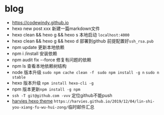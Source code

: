 # blog 
* https://codewindy.github.io
* hexo new post xxx 新建一篇markdown文件
* hexo clean && hexo g && hexo s  本地启动 `localhost:4000`
* hexo clean && hexo g && hexo d  部署到github 前提配置好`ssh_rsa.pub`
* npm update 更新本地依赖
* npm i /install 安装依赖
* npm audit fix --force 修复有问题的依赖
* npm ls 查看本地依赖树结构
* node 版本升级 `sudo npm cache clean -f`  ` sudo npm install -g n`  `sudo n stable`
* hexo 版本升级 `npm install hexo-cli -g`
* npm 版本更新`npm install -g npm`
* `ssh -T git@github.com -vvv` 定位github不能push
* [harvies hexo theme](https://github.com/sabrinaluo/hexo-theme-replica) `https://harvies.github.io/2019/12/04/lin-shi-you-xiang-fu-wu-hui-zong/`临时邮件汇总 
